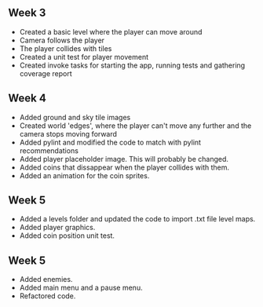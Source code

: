 ## Week 3

- Created a basic level where the player can move around
- Camera follows the player
- The player collides with tiles
- Created a unit test for player movement
- Created invoke tasks for starting the app, running tests and gathering coverage report 

## Week 4

- Added ground and sky tile images
- Created world 'edges', where the player can't move any further and the camera stops moving forward
- Added pylint and modified the code to match with pylint recommendations
- Added player placeholder image. This will probably be changed.
- Added coins that dissappear when the player collides with them. 
- Added an animation for the coin sprites.

## Week 5

- Added a levels folder and updated the code to import .txt file level maps.
- Added player graphics.
- Added coin position unit test.

## Week 5

- Added enemies.
- Added main menu and a pause menu.
- Refactored code.


